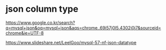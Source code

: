 # json column type


https://www.google.co.kr/search?q=mysql+json&oq=mysql+json&aqs=chrome..69i57j0l5.4302j0j7&sourceid=chrome&ie=UTF-8

https://www.slideshare.net/LeeIGoo/mysql-57-nf-json-datatype


